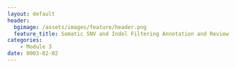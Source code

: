 ```yaml
---
layout: default
header:
  bgimage: /assets/images/feature/header.png
  feature_title: Somatic SNV and Indel Filtering Annotation and Review
categories:
    - Module 3
date: 0003-02-02
---
```

